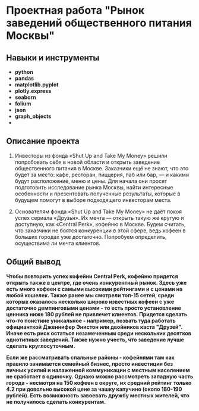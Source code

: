 # Проектная работа "Рынок заведений общественного питания Москвы"

## Навыки и инструменты

- **python**
- **pandas**
- **matplotlib.pyplot**
- **plotly.express**
- **seaborn**
- **folium**
- **json**
- **graph_objects**
- 
## Описание проекта

1. Инвесторы из фонда «Shut Up and Take My Money» решили попробовать себя в новой области и открыть заведение общественного питания в Москве. Заказчики ещё не знают, что это будет за место: кафе, ресторан, пиццерия, паб или бар, — и какими будут расположение, меню и цены.
Для начала они просят подготовить исследование рынка Москвы, найти интересные особенности и презентовать полученные результаты, которые в будущем помогут в выборе подходящего инвесторам места.


2. Основателям фонда «Shut Up and Take My Money» не даёт покоя успех сериала «Друзья». Их мечта — открыть такую же крутую и доступную, как «Central Perk», кофейню в Москве. Будем считать, что заказчики не боятся конкуренции в этой сфере, ведь кофеен в больших городах уже достаточно. Попробуем определить, осуществима ли мечта клиентов.

## Общий вывод
**Чтобы повторить успех кофейни Central Perk, кофейню придется открыть также в центре, где очень конкурентный рынок. Здесь уже есть много кофеен с самыми высокими рейтингами и с ценами на любой кошелек. Также ранее мы смотрели топ-15 сетей, среди которых оказалось несколько широко известных кофеен с уже достаточно демпинговыми ценами - то есть просто установление ценника ниже 180 рублей не привлечет клиентов. Придется сделать что-то поистине уникальное - например, позвать туда работать официанткой Дженнифер Энистон или двойников каста "Друзей". Иначе есть риск остаться незамеченным среди нескольких десятков однотипных заведений. Также нужно учесть, что заведение лучше сделать круглосуточным.**

**Если же рассматривать спальные районы - кофейнями там как правило занимается семейный бизнес, просто инвестиция без личных усилий и налаженной коммуникации с местным населением не сработает в одиночку. Однако можно рассмотреть западную часть города - несмотря на 150 кофеен в округе, их средний рейтинг только 4.2 при довольно высокой цене за чашку капучино (около 180-190 рублей). Есть возможность завоевать дружбу местных жителей, что не получилось сделать конкурентам.**


